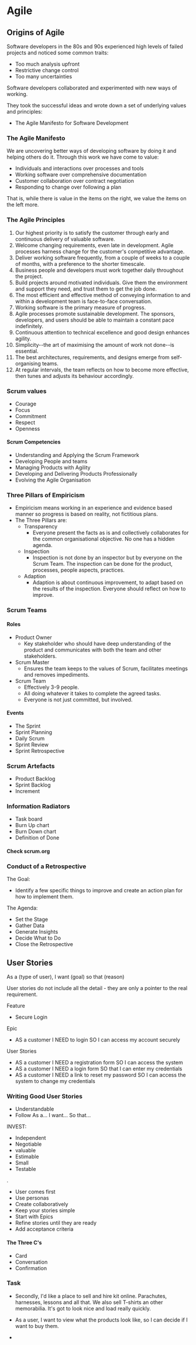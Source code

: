 # Agile

## Origins of Agile

Software developers in the 80s and 90s experienced high levels of failed projects and noticed some common traits:
- Too much analysis upfront
- Restrictive change control
- Too many uncertainties

Software developers collaborated and experimented with new ways of working.

They took the successful ideas and wrote down a set of underlying values and principles:
- The Agile Manifesto for Software Development

### The Agile Manifesto

We are uncovering better ways of developing
software by doing it and helping others do it.
Through this work we have come to value:

- Individuals and interactions over processes and tools
- Working software over comprehensive documentation
- Customer collaboration over contract negotiation
- Responding to change over following a plan

That is, while there is value in the items on
the right, we value the items on the left more.

### The Agile Principles

1. Our highest priority is to satisfy the customer through early and continuous delivery of valuable software.
2. Welcome changing requirements, even late in development. Agile processes harness change for the customer's competitive advantage.
3. Deliver working software frequently, from a
couple of weeks to a couple of months, with a
preference to the shorter timescale.
4. Business people and developers must work
together daily throughout the project.
5. Build projects around motivated individuals.
Give them the environment and support they need,
and trust them to get the job done.
6. The most efficient and effective method of
conveying information to and within a development
team is face-to-face conversation.
7. Working software is the primary measure of progress.
8. Agile processes promote sustainable development.
The sponsors, developers, and users should be able
to maintain a constant pace indefinitely.
9. Continuous attention to technical excellence
and good design enhances agility.
10. Simplicity--the art of maximising the amount
of work not done--is essential.
11. The best architectures, requirements, and designs
emerge from self-organising teams.
12. At regular intervals, the team reflects on how
to become more effective, then tunes and adjusts
its behaviour accordingly.

### Scrum values
- Courage
- Focus
- Commitment
- Respect
- Openness

#### Scrum Competencies

- Understanding and Applying the Scrum Framework
- Developing People and teams
- Managing Products with Agility
- Developing and Delivering Products Professionally
- Evolving the Agile Organisation

### Three Pillars of Empiricism

- Empiricism means working in an experience and evidence based manner so progress is based on reality, not fictitious plans.
- The Three Pillars are:
  - Transparency
    - Everyone present the facts as is and collectively collaborates for the common organisational objective. No one has a hidden agenda.
  - Inspection
    - Inspection is not done by an inspector but by everyone on the Scrum Team. The inspection can be done for the product, processes, people aspects, practices.
  - Adaption
    - Adaption is about continuous improvement, to adapt based on the results of the inspection. Everyone should reflect on how to improve.

### Scrum Teams

#### Roles

- Product Owner
  - Key stakeholder who should have deep understanding of the product and communicates with both the team and other stakeholders.
- Scrum Master
  - Ensures the team keeps to the values of Scrum, facilitates meetings and removes impediments.
- Scrum Team
  - Effectively 3-9 people.
  - All doing whatever it takes to complete the agreed tasks.
  - Everyone is not just committed, but involved.

#### Events

- The Sprint
- Sprint Planning
- Daily Scrum
- Sprint Review
- Sprint Retrospective

### Scrum Artefacts

- Product Backlog
- Sprint Backlog
- Increment

### Information Radiators

- Task board
- Burn Up chart
- Burn Down chart
- Definition of Done

#### Check scrum.org

### Conduct of a Retrospective
The Goal:
- Identify a few specific things to improve and create an action plan for how to implement them.

The Agenda:
- Set the Stage
- Gather Data
- Generate Insights
- Decide What to Do
- Close the Retrospective

## User Stories

As a (type of user), I want (goal) so that (reason)

User stories do not include all the detail - they are only a pointer to the real requirement.

Feature
- Secure Login

Epic
- AS a customer I NEED to login SO I can access my account securely

User Stories
- AS a customer I NEED a registration form SO I can access the system
- AS a customer I NEED a login form SO that I can enter my credentials
- AS a customer I NEED a link to reset my password SO I can access the system to change my credentials

### Writing Good User Stories

- Understandable
- Follow As a... I want... So that...

INVEST:
- Independent
- Negotiable
- valuable
- Estimable
- Small
-  Testable

.
- User comes first
- Use personas
- Create collaboratively
- Keep your stories simple
- Start with Epics
- Refine stories until they are ready
- Add acceptance criteria

#### The Three C's
- Card
- Conversation
- Confirmation

### Task
- Secondly, I'd like a place to sell and hire kit online. Parachutes, harnesses, lessons and all that. We also sell T-shirts an other memorabilia. It's got to look nice and load really quickly.

- As a user, I want to view what the products look like, so I can decide if I want to buy them.

- 
